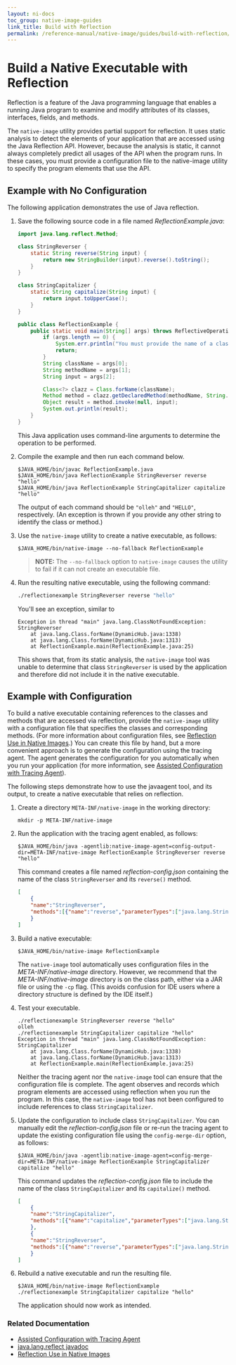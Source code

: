 ```yaml
---
layout: ni-docs
toc_group: native-image-guides
link_title: Build with Reflection
permalink: /reference-manual/native-image/guides/build-with-reflection/
---
```


# Build a Native Executable with Reflection 

Reflection is a feature of the Java programming language that enables a running Java program to examine and modify attributes of its classes, interfaces, fields, and methods.

The `native-image` utility provides partial support for reflection. It uses static analysis to detect the elements of your application that are accessed using the Java Reflection API. However, because the analysis is static, it cannot always completely predict all usages of the API when the program runs. In these cases, you must provide a configuration file to the native-image utility to specify the program elements that use the API.

## Example with No Configuration
The following application demonstrates the use of Java reflection.

1. Save the following source code in a file named _ReflectionExample.java_:
    ```java
    import java.lang.reflect.Method;
    
    class StringReverser {
        static String reverse(String input) {
            return new StringBuilder(input).reverse().toString();
        }
    }
    
    class StringCapitalizer {
        static String capitalize(String input) {
            return input.toUpperCase();
        }
    }
    
    public class ReflectionExample {
        public static void main(String[] args) throws ReflectiveOperationException {
            if (args.length == 0) {
                System.err.println("You must provide the name of a class, the name of its method and input for the method");
                return;
            }
            String className = args[0];
            String methodName = args[1];
            String input = args[2];
    
            Class<?> clazz = Class.forName(className);
            Method method = clazz.getDeclaredMethod(methodName, String.class);
            Object result = method.invoke(null, input);
            System.out.println(result);
        }
    }
    ```
    This Java application uses command-line arguments to determine the operation to be performed.

2. Compile the example and then run each command below.
    ```shell
    $JAVA_HOME/bin/javac ReflectionExample.java
    $JAVA_HOME/bin/java ReflectionExample StringReverser reverse "hello"
    $JAVA_HOME/bin/java ReflectionExample StringCapitalizer capitalize "hello"
    ```
    The output of each command should be `"olleh"` and `"HELLO"`, respectively. (An exception is thrown if you provide any other string to identify the class or method.)

3. Use the `native-image` utility to create a native executable, as follows:
    ```shell
    $JAVA_HOME/bin/native-image --no-fallback ReflectionExample
    ```
    > **NOTE:** The `--no-fallback` option to `native-image` causes the utility to fail if it can not create an executable file.

4. Run the resulting native executable, using the following command:
    ```bash
    ./reflectionexample StringReverser reverse "hello"
    ```
    You'll see an exception, similar to 
    ```shell
    Exception in thread "main" java.lang.ClassNotFoundException: StringReverser
        at java.lang.Class.forName(DynamicHub.java:1338)
        at java.lang.Class.forName(DynamicHub.java:1313)
        at ReflectionExample.main(ReflectionExample.java:25)
    ```
    This shows that, from its static analysis, the `native-image` tool was unable to determine that class `StringReverser`
    is used by the application and therefore did not include it in the native executable. 

## Example with Configuration
To build a native executable containing references to the classes and methods that are accessed via reflection, provide the `native-image` utility with a configuration file that specifies the classes and corresponding methods. (For more information about configuration files, see [Reflection Use in Native Images](../Reflection.md).) You can create this file by hand, but a more convenient approach is to generate the configuration using the tracing agent. The agent generates the configuration for you automatically when you run your application (for more information, see [Assisted Configuration with Tracing Agent](../Agent.md)). 

The following steps demonstrate how to use the javaagent tool, and its output, to create a native executable that relies on reflection.

1. Create a directory `META-INF/native-image` in the working directory:
    ```shell
    mkdir -p META-INF/native-image
    ```

2. Run the application with the tracing agent enabled, as follows:
    ```shell
    $JAVA_HOME/bin/java -agentlib:native-image-agent=config-output-dir=META-INF/native-image ReflectionExample StringReverser reverse "hello"
    ```
    This command creates a file named _reflection-config.json_ containing the name of the class `StringReverser` and its `reverse()` method.
    ```json
    [
        {
        "name":"StringReverser",
        "methods":[{"name":"reverse","parameterTypes":["java.lang.String"] }]
        }
    ]
    ```

3. Build a native executable:
    ```shell
    $JAVA_HOME/bin/native-image ReflectionExample
    ```
    The `native-image` tool automatically uses configuration files in the _META-INF/native-image_ directory.
    However, we recommend that the _META-INF/native-image_ directory is on the class path, either via a JAR file or using the `-cp` flag. (This avoids confusion for IDE users where a directory structure is defined by the IDE itself.)

4. Test your executable.
    ```shell
    ./reflectionexample StringReverser reverse "hello"
    olleh
    ./reflectionexample StringCapitalizer capitalize "hello"
    Exception in thread "main" java.lang.ClassNotFoundException: StringCapitalizer
        at java.lang.Class.forName(DynamicHub.java:1338)
	    at java.lang.Class.forName(DynamicHub.java:1313)
	    at ReflectionExample.main(ReflectionExample.java:25)
    ```
    Neither the tracing agent nor the `native-image` tool can ensure that the configuration file is complete.
    The agent observes and records which program elements are accessed using reflection when you run the program. In this case, the `native-image` tool has not been configured to include references to class `StringCapitalizer`.

5. Update the configuration to include class `StringCapitalizer`.
    You can manually edit the _reflection-config.json_ file or re-run the tracing agent to update the existing configuration file using the `config-merge-dir` option, as follows:
    ```shell
    $JAVA_HOME/bin/java -agentlib:native-image-agent=config-merge-dir=META-INF/native-image ReflectionExample StringCapitalizer capitalize "hello"
    ```
    This command updates the _reflection-config.json_ file to include the name of the class `StringCapitalizer` and its `capitalize()` method.
    ```json
    [
        {
        "name":"StringCapitalizer",
        "methods":[{"name":"capitalize","parameterTypes":["java.lang.String"] }]
        },
        {
        "name":"StringReverser",
        "methods":[{"name":"reverse","parameterTypes":["java.lang.String"] }]
        }
    ]
    ```

6. Rebuild a native executable and run the resulting file.
    ```shell
    $JAVA_HOME/bin/native-image ReflectionExample
    ./reflectionexample StringCapitalizer capitalize "hello"
    ```
   
   The application should now work as intended.

### Related Documentation

* [Assisted Configuration with Tracing Agent](../Agent.md)
* [java.lang.reflect javadoc](https://docs.oracle.com/en/java/javase/11/docs/api/java.base/java/lang/reflect/package-summary.html)
* [Reflection Use in Native Images](../Reflection.md)